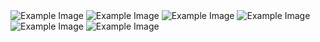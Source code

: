 
<img src="https://i.ibb.co/BCBMGYT/Screenshot-from-2024-03-21-03-26-50.png" alt="Example Image">
<img src="https://i.ibb.co/mFrqx4D/Screenshot-from-2024-03-21-03-26-56.png" alt="Example Image">
<img src="https://i.ibb.co/Czy4DMR/Screenshot-from-2024-03-21-03-26-41.png" alt="Example Image">
<img src="https://i.ibb.co/YRvFw5P/Screenshot-from-2024-03-21-03-27-39.png" alt="Example Image">
<img src="https://i.ibb.co/0D6QM9k/Screenshot-from-2024-03-21-03-27-00.png" alt="Example Image">
<img src="https://i.ibb.co/BKJRPS4/Screenshot-from-2024-03-21-03-27-09.png" alt="Example Image">


